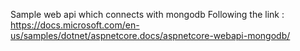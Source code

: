 Sample web api which connects with mongodb
Following the link : https://docs.microsoft.com/en-us/samples/dotnet/aspnetcore.docs/aspnetcore-webapi-mongodb/
